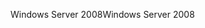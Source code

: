 <span data-ttu-id="ea108-101">Windows Server 2008</span><span class="sxs-lookup"><span data-stu-id="ea108-101">Windows Server 2008</span></span>